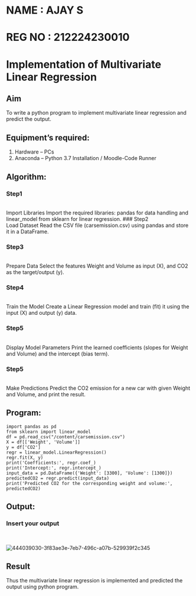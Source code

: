 
# NAME : AJAY S
# REG NO : 212224230010
# Implementation of Multivariate Linear Regression
## Aim
To write a python program to implement multivariate linear regression and predict the output.
## Equipment’s required:
1.	Hardware – PCs
2.	Anaconda – Python 3.7 Installation / Moodle-Code Runner
## Algorithm:
### Step1
<br>
Import Libraries
Import the required libraries: pandas for data handling and linear_model from sklearn for linear regression.
### Step2
<br>
Load Dataset
Read the CSV file (carsemission.csv) using pandas and store it in a DataFrame.

### Step3
<br>
Prepare Data
Select the features Weight and Volume as input (X), and CO2 as the target/output (y).

### Step4
<br>
Train the Model
Create a Linear Regression model and train (fit) it using the input (X) and output (y) data.


### Step5
<br>
Display Model Parameters
Print the learned coefficients (slopes for Weight and Volume) and the intercept (bias term).

### Step5
<br>
Make Predictions
Predict the CO2 emission for a new car with given Weight and Volume, and print the result.

## Program:
```
import pandas as pd
from sklearn import linear_model
df = pd.read_csv("/content/carsemission.csv")
X = df[['Weight', 'Volume']]
y = df['CO2']
regr = linear_model.LinearRegression()
regr.fit(X, y)
print('Coefficients:', regr.coef_)
print('Intercept:', regr.intercept_)
input_data = pd.DataFrame({'Weight': [3300], 'Volume': [1300]})
predictedCO2 = regr.predict(input_data)
print('Predicted CO2 for the corresponding weight and volume:', predictedCO2)

```
## Output:

### Insert your output

<br>

![444039030-3f83ae3e-7eb7-496c-a07b-529939f2c345](https://github.com/user-attachments/assets/13e666cf-fb60-46be-8794-e58e0dd8578a)





## Result
Thus the multivariate linear regression is implemented and predicted the output using python program.
